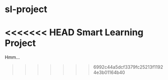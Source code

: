 # sl-project

<<<<<<< HEAD
Smart Learning Project
=======
Hmm...
>>>>>>> 6992c44a5dcf3379fc25213f11924e3b01164b40
